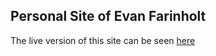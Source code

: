 ## Personal Site of Evan Farinholt

The live version of this site can be seen [here](https://evanfarinholt.com/)